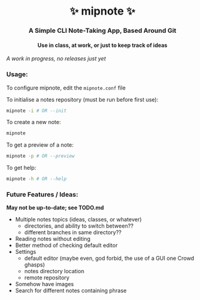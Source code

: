 <h1 align="center">✨ mipnote ✨</h1>
<h3 align="center">A Simple CLI Note-Taking App, Based Around Git</h3>
<h4 align="center">Use in class, at work, or just to keep track of ideas</h4>

*A work in progress, no releases just yet*


### Usage:

To configure mipnote, edit the `mipnote.conf` file

To initialise a notes repository (must be run before first use):
```bash
mipnote -i # OR --init
```

To create a new note:
```bash
mipnote
```

To get a preview of a note:
```bash
mipnote -p # OR --preview
```

To get help:
```bash
mipnote -h # OR --help
```

### Future Features / Ideas:
**May not be up-to-date; see TODO.md**

- Multiple notes topics (ideas, classes, or whatever)
    - directories, and ability to switch between??
    - different branches in same directory??
- Reading notes without editing
- Better method of checking default editor
- Settings
    - default editor (maybe even, god forbid, the use of a GUI one Crowd ghasps)
    - notes directory location
    - remote repository
- Somehow have images
- Search for different notes containing phrase
